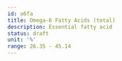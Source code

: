 ```yaml
---
id: o6fa
title: Omega-6 Fatty Acids (total)
description: Essential fatty acid
status: draft
unit: '%'
range: 26.35 - 45.14
---
```


